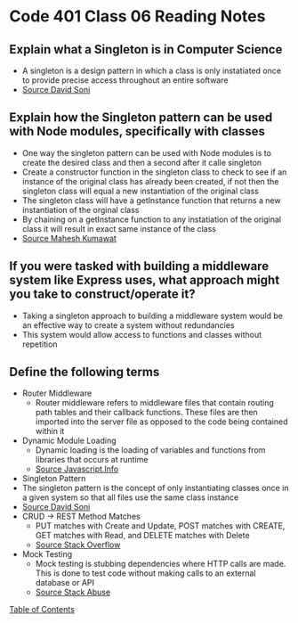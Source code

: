 # Code 401 Class 06 Reading Notes

## Explain what a Singleton is in Computer Science
* A singleton is a design pattern in which a class is only instatiated once to provide precise access throughout an entire software
* [Source David Soni](https://medium.com/better-programming/what-is-a-singleton-2dc38ca08e92)

## Explain how the Singleton pattern can be used with Node modules, specifically with classes
* One way the singleton pattern can be used with Node modules is to create  the desired class and then a second after it calle singleton
* Create a constructor function in the singleton class to check to see if an instance of the original class has already been created, if not then the singleton class will equal a new instantiation of the original class
* The singleton class will have a getInstance function that returns a new instantiation of the orginal class
* By chaining on a getInstance function to any instatiation of the original class it will result in exact same instance of the class
* [Source Mahesh Kumawat](https://medium.com/@maheshkumawat_83392/node-js-design-patterns-singleton-pattern-series-1-1e0ab71e3edf)

## If you were tasked with building a middleware system like Express uses, what approach might you take to construct/operate it?
* Taking a singleton approach to building a middleware system would be an effective way to create a system without redundancies
* This system would allow access to functions and classes without repetition

## Define the following terms
* Router Middleware
  * Router middleware refers to middleware files that contain routing path tables and their callback functions. These files are then imported into the server file as opposed to the code being contained within it
* Dynamic Module Loading
  * Dynamic loading is the loading of variables and functions from libraries that occurs at runtime
  * [Source Javascript.Info](https://javascript.info/modules-dynamic-imports)
*  Singleton Pattern
  * The singleton pattern is the concept of only instantiating classes once in a given system so that all files use the same class instance
  * [Source David Soni](https://medium.com/better-programming/what-is-a-singleton-2dc38ca08e92)
* CRUD -> REST Method Matches
  * PUT matches with Create and Update, POST matches with CREATE, GET matches with Read, and DELETE matches with Delete
  * [Source Stack Overflow](https://stackoverflow.com/questions/6203231/which-http-methods-match-up-to-which-crud-methods)
* Mock Testing
  * Mock testing is stubbing dependencies where HTTP calls are made. This is done to test code without making calls to an external database or API
  * [Source Stack Abuse](https://stackabuse.com/using-mocks-for-testing-in-javascript-with-jes/)


[Table of Contents](README.md)

